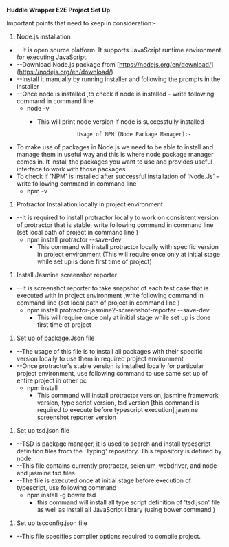 **Huddle Wrapper E2E Project Set Up**

Important points that need to keep in consideration:-

1. Node.js installation

- --It is open source platform. It supports JavaScript runtime environment for executing JavaScript.
- --Download Node.js package from [https://nodejs.org/en/download/](https://nodejs.org/en/download/)
- --Install it manually by running installer and following the prompts in the installer
- --Once node is installed ,to check if node is installed – write following command in command line
  - node  -v
    - This will print node version if node is successfully installed

                       Usage of NPM (Node Package Manager):-

- To make use of packages in Node.js we need to be able to install and manage them in useful way and this is where node package manager comes in. It install the packages you want to use and provides useful interface to work with those packages
- To check if &#39;NPM&#39; is installed after successful installation of &#39;Node.Js&#39; – write following command in command line
  - npm  -v

1. Protractor Installation locally in project environment

- --It is required to install protractor locally to work on consistent version of protractor that is stable, write following command in command line (set local path of project in command line )
  - npm install protractor --save-dev
    - This command will install protractor locally with specific version in project environment (This will require once only at initial stage while set up is done first time of project)

1. Install Jasmine screenshot reporter

- --It is screenshot reporter to take snapshot of each test case that is executed with in project environment ,write following command in command line (set local path of project in command line )
  - npm install protractor-jasmine2-screenshot-reporter --save-dev
    - This will require once only at initial stage while set up is done first time of project

1. Set up of package.Json file

- --The usage of this file is to install all packages with their specific version locally to use them in required project environment
- --Once protractor&#39;s stable version is installed locally for particular project environment, use following command to use same set up of entire project in other pc
  - npm install
    - This command will install  protractor version, jasmine framework version, type script version, tsd version [this command is required to execute before typescript execution],jasmine screenshot reporter version

1. Set up tsd.json file

- --TSD is package manager, it is used to search and install typescript definition files from the &#39;Typing&#39; repository. This repository is defined by node.
- --This file contains currently protractor, selenium-webdriver, and node and jasmine tsd files.
- --The file is executed once at initial stage before execution of typescript, use following command
  - npm install -g bower tsd
    - this command will install all type script definition of &#39;tsd.json&#39; file as well as install all JavaScript library (using bower command )

1. Set up tscconfig.json file

- --This file specifies compiler options required to compile project.

